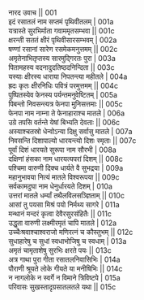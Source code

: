 नारद उवाच ||	001    
इदं रसातलं नाम सप्तमं पृथिवीतलम् |	001a  
यत्रास्ते सुरभिर्माता गवाममृतसम्भवा ||	001c  
क्षरन्ती सततं क्षीरं पृथिवीसारसम्भवम् |	002a  
षण्णां रसानां सारेण रसमेकमनुत्तमम् ||	002c  
अमृतेनाभितृप्तस्य सारमुद्गिरतः पुरा |	003a  
पितामहस्य वदनादुदतिष्ठदनिन्दिता ||	003c  
यस्याः क्षीरस्य धाराया निपतन्त्या महीतले |	004a  
ह्रदः कृतः क्षीरनिधिः पवित्रं परमुत्तमम् ||	004c  
पुष्पितस्येव फेनस्य पर्यन्तमनुवेष्टितम् |	005a  
पिबन्तो निवसन्त्यत्र फेनपा मुनिसत्तमाः ||	005c  
फेनपा नाम नाम्ना ते फेनाहाराश्च मातले |	006a  
उग्रे तपसि वर्तन्ते येषां बिभ्यति देवताः ||	006c  
अस्याश्चतस्रो धेन्वोऽन्या दिक्षु सर्वासु मातले |	007a  
निवसन्ति दिशापाल्यो धारयन्त्यो दिशः स्मृताः ||	007c  
पूर्वां दिशं धारयते सुरूपा नाम सौरभी |	008a  
दक्षिणां हंसका नाम धारयत्यपरां दिशम् ||	008c  
पश्चिमा वारुणी दिक्च धार्यते वै सुभद्रया |	009a  
महानुभावया नित्यं मातले विश्वरूपया ||	009c  
सर्वकामदुघा नाम धेनुर्धारयते दिशम् |	010a  
उत्तरां मातले धर्म्यां तथैलविलसञ्ज्ञिताम् ||	010c  
आसां तु पयसा मिश्रं पयो निर्मथ्य सागरे |	011a  
मन्थानं मन्दरं कृत्वा देवैरसुरसंहितैः ||	011c  
उद्धृता वारुणी लक्ष्मीरमृतं चापि मातले |	012a  
उच्चैःश्रवाश्चाश्वराजो मणिरत्नं च कौस्तुभम् ||	012c  
सुधाहारेषु च सुधां स्वधाभोजिषु च स्वधाम् |	013a  
अमृतं चामृताशेषु सुरभिः क्षरते पयः ||	013c  
अत्र गाथा पुरा गीता रसातलनिवासिभिः |	014a  
पौराणी श्रूयते लोके गीयते या मनीषिभिः ||	014c  
न नागलोके न स्वर्गे न विमाने त्रिविष्टपे |	015a  
परिवासः सुखस्तादृग्रसातलतले यथा ||	015c  
